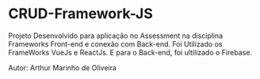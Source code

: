 # CRUD-Framework-JS

Projeto Desenvolvido para aplicação no Assessment na disciplina Frameworks Front-end e conexão com Back-end.
Foi Utilizado os FrameWorks VueJs e ReactJs.
E para o Back-end, foi ultilizado o Firebase.








Autor: Arthur Marinho de Oliveira
